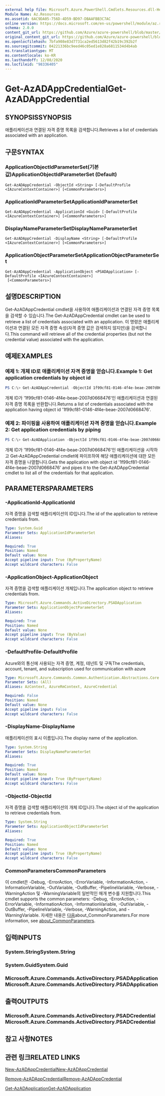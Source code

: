 ```yaml
---
external help file: Microsoft.Azure.PowerShell.Cmdlets.Resources.dll-Help.xml
Module Name: Az.Resources
ms.assetid: 6AC9DA05-756D-4D59-BD97-DBAAFBB3C7AC
online version: https://docs.microsoft.com/en-us/powershell/module/az.resources/get-azadappcredential
schema: 2.0.0
content_git_url: https://github.com/Azure/azure-powershell/blob/master/src/Resources/Resources/help/Get-AzADAppCredential.md
original_content_git_url: https://github.com/Azure/azure-powershell/blob/master/src/Resources/Resources/help/Get-AzADAppCredential.md
ms.openlocfilehash: 7bfa908e83d7731ca2ed5613d82f42b19c392b2f
ms.sourcegitcommit: 04221336bc9eed46c05ed1e828a6811534d4b4ab
ms.translationtype: MT
ms.contentlocale: ko-KR
ms.lasthandoff: 12/08/2020
ms.locfileid: "98336405"
---
```

# <span data-ttu-id="a61aa-101">Get-AzADAppCredential</span><span class="sxs-lookup"><span data-stu-id="a61aa-101">Get-AzADAppCredential</span></span>

## <span data-ttu-id="a61aa-102">SYNOPSIS</span><span class="sxs-lookup"><span data-stu-id="a61aa-102">SYNOPSIS</span></span>
<span data-ttu-id="a61aa-103">애플리케이션과 연결된 자격 증명 목록을 검색합니다.</span><span class="sxs-lookup"><span data-stu-id="a61aa-103">Retrieves a list of credentials associated with an application.</span></span>

## <span data-ttu-id="a61aa-104">구문</span><span class="sxs-lookup"><span data-stu-id="a61aa-104">SYNTAX</span></span>

### <span data-ttu-id="a61aa-105">ApplicationObjectIdParameterSet(기본값)</span><span class="sxs-lookup"><span data-stu-id="a61aa-105">ApplicationObjectIdParameterSet (Default)</span></span>
```
Get-AzADAppCredential -ObjectId <String> [-DefaultProfile <IAzureContextContainer>] [<CommonParameters>]
```

### <span data-ttu-id="a61aa-106">ApplicationIdParameterSet</span><span class="sxs-lookup"><span data-stu-id="a61aa-106">ApplicationIdParameterSet</span></span>
```
Get-AzADAppCredential -ApplicationId <Guid> [-DefaultProfile <IAzureContextContainer>] [<CommonParameters>]
```

### <span data-ttu-id="a61aa-107">DisplayNameParameterSet</span><span class="sxs-lookup"><span data-stu-id="a61aa-107">DisplayNameParameterSet</span></span>
```
Get-AzADAppCredential -DisplayName <String> [-DefaultProfile <IAzureContextContainer>] [<CommonParameters>]
```

### <span data-ttu-id="a61aa-108">ApplicationObjectParameterSet</span><span class="sxs-lookup"><span data-stu-id="a61aa-108">ApplicationObjectParameterSet</span></span>
```
Get-AzADAppCredential -ApplicationObject <PSADApplication> [-DefaultProfile <IAzureContextContainer>]
 [<CommonParameters>]
```

## <span data-ttu-id="a61aa-109">설명</span><span class="sxs-lookup"><span data-stu-id="a61aa-109">DESCRIPTION</span></span>
<span data-ttu-id="a61aa-110">Get-AzADAppCredential cmdlet을 사용하여 애플리케이션과 연결된 자격 증명 목록을 검색할 수 있습니다.</span><span class="sxs-lookup"><span data-stu-id="a61aa-110">The Get-AzADAppCredential cmdlet can be used to retrieve a list of credentials associated with an application.</span></span>
<span data-ttu-id="a61aa-111">이 명령은 애플리케이션과 연결된 모든 자격 증명 속성(자격 증명 값은 검색하지 않지만)을 검색합니다.</span><span class="sxs-lookup"><span data-stu-id="a61aa-111">This command will retrieve all of the credential properties (but not the credential value) associated with the application.</span></span>

## <span data-ttu-id="a61aa-112">예제</span><span class="sxs-lookup"><span data-stu-id="a61aa-112">EXAMPLES</span></span>

### <span data-ttu-id="a61aa-113">예제 1: 개체 ID로 애플리케이션 자격 증명을 얻습니다.</span><span class="sxs-lookup"><span data-stu-id="a61aa-113">Example 1: Get application credentials by object id</span></span>

```powershell
PS C:\> Get-AzADAppCredential -ObjectId 1f99cf81-0146-4f4e-beae-2007d0668476
```

<span data-ttu-id="a61aa-114">개체 ID가 '1f99cf81-0146-4f4e-beae-2007d0668476'인 애플리케이션과 연결된 자격 증명 목록을 반환합니다.</span><span class="sxs-lookup"><span data-stu-id="a61aa-114">Returns a list of credentials associated with the application having object id '1f99cf81-0146-4f4e-beae-2007d0668476'.</span></span>

### <span data-ttu-id="a61aa-115">예제 2: 파이핑을 사용하여 애플리케이션 자격 증명을 얻습니다.</span><span class="sxs-lookup"><span data-stu-id="a61aa-115">Example 2: Get application credentials by piping</span></span>

```powershell
PS C:\> Get-AzADApplication -ObjectId 1f99cf81-0146-4f4e-beae-2007d0668476 | Get-AzADAppCredential
```

<span data-ttu-id="a61aa-116">개체 ID가 '1f99cf81-0146-4f4e-beae-2007d0668476'인 애플리케이션을 시작하고 Get-AzADAppCredential cmdlet에 파이프하여 해당 애플리케이션에 대한 모든 자격 증명을 나열합니다.</span><span class="sxs-lookup"><span data-stu-id="a61aa-116">Gets the application with object id '1f99cf81-0146-4f4e-beae-2007d0668476' and pipes it to the Get-AzADAppCredential cmdlet to list all of the credentials for that application.</span></span>

## <span data-ttu-id="a61aa-117">PARAMETERS</span><span class="sxs-lookup"><span data-stu-id="a61aa-117">PARAMETERS</span></span>

### <span data-ttu-id="a61aa-118">-ApplicationId</span><span class="sxs-lookup"><span data-stu-id="a61aa-118">-ApplicationId</span></span>
<span data-ttu-id="a61aa-119">자격 증명을 검색할 애플리케이션의 ID입니다.</span><span class="sxs-lookup"><span data-stu-id="a61aa-119">The id of the application to retrieve credentials from.</span></span>

```yaml
Type: System.Guid
Parameter Sets: ApplicationIdParameterSet
Aliases:

Required: True
Position: Named
Default value: None
Accept pipeline input: True (ByPropertyName)
Accept wildcard characters: False
```

### <span data-ttu-id="a61aa-120">-ApplicationObject</span><span class="sxs-lookup"><span data-stu-id="a61aa-120">-ApplicationObject</span></span>
<span data-ttu-id="a61aa-121">자격 증명을 검색할 애플리케이션 개체입니다.</span><span class="sxs-lookup"><span data-stu-id="a61aa-121">The application object to retrieve credentials from.</span></span>

```yaml
Type: Microsoft.Azure.Commands.ActiveDirectory.PSADApplication
Parameter Sets: ApplicationObjectParameterSet
Aliases:

Required: True
Position: Named
Default value: None
Accept pipeline input: True (ByValue)
Accept wildcard characters: False
```

### <span data-ttu-id="a61aa-122">-DefaultProfile</span><span class="sxs-lookup"><span data-stu-id="a61aa-122">-DefaultProfile</span></span>
<span data-ttu-id="a61aa-123">Azure와의 통신에 사용되는 자격 증명, 계정, 테넌트 및 구독</span><span class="sxs-lookup"><span data-stu-id="a61aa-123">The credentials, account, tenant, and subscription used for communication with azure</span></span>

```yaml
Type: Microsoft.Azure.Commands.Common.Authentication.Abstractions.Core.IAzureContextContainer
Parameter Sets: (All)
Aliases: AzContext, AzureRmContext, AzureCredential

Required: False
Position: Named
Default value: None
Accept pipeline input: False
Accept wildcard characters: False
```

### <span data-ttu-id="a61aa-124">-DisplayName</span><span class="sxs-lookup"><span data-stu-id="a61aa-124">-DisplayName</span></span>
<span data-ttu-id="a61aa-125">애플리케이션의 표시 이름입니다.</span><span class="sxs-lookup"><span data-stu-id="a61aa-125">The display name of the application.</span></span>

```yaml
Type: System.String
Parameter Sets: DisplayNameParameterSet
Aliases:

Required: True
Position: Named
Default value: None
Accept pipeline input: True (ByPropertyName)
Accept wildcard characters: False
```

### <span data-ttu-id="a61aa-126">-ObjectId</span><span class="sxs-lookup"><span data-stu-id="a61aa-126">-ObjectId</span></span>
<span data-ttu-id="a61aa-127">자격 증명을 검색할 애플리케이션의 개체 ID입니다.</span><span class="sxs-lookup"><span data-stu-id="a61aa-127">The object id of the application to retrieve credentials from.</span></span>

```yaml
Type: System.String
Parameter Sets: ApplicationObjectIdParameterSet
Aliases:

Required: True
Position: Named
Default value: None
Accept pipeline input: True (ByPropertyName)
Accept wildcard characters: False
```

### <span data-ttu-id="a61aa-128">CommonParameters</span><span class="sxs-lookup"><span data-stu-id="a61aa-128">CommonParameters</span></span>
<span data-ttu-id="a61aa-129">이 cmdlet은 -Debug, -ErrorAction, -ErrorVariable, -InformationAction, -InformationVariable, -OutVariable, -OutBuffer, -PipelineVariable, -Verbose, -WarningAction 및 -WarningVariable의 일반적인 매개 변수를 지원합니다.</span><span class="sxs-lookup"><span data-stu-id="a61aa-129">This cmdlet supports the common parameters: -Debug, -ErrorAction, -ErrorVariable, -InformationAction, -InformationVariable, -OutVariable, -OutBuffer, -PipelineVariable, -Verbose, -WarningAction, and -WarningVariable.</span></span> <span data-ttu-id="a61aa-130">자세한 내용은 [다음](http://go.microsoft.com/fwlink/?LinkID=113216)about_CommonParameters.</span><span class="sxs-lookup"><span data-stu-id="a61aa-130">For more information, see [about_CommonParameters](http://go.microsoft.com/fwlink/?LinkID=113216).</span></span>

## <span data-ttu-id="a61aa-131">입력</span><span class="sxs-lookup"><span data-stu-id="a61aa-131">INPUTS</span></span>

### <span data-ttu-id="a61aa-132">System.String</span><span class="sxs-lookup"><span data-stu-id="a61aa-132">System.String</span></span>

### <span data-ttu-id="a61aa-133">System.Guid</span><span class="sxs-lookup"><span data-stu-id="a61aa-133">System.Guid</span></span>

### <span data-ttu-id="a61aa-134">Microsoft.Azure.Commands.ActiveDirectory.PSADApplication</span><span class="sxs-lookup"><span data-stu-id="a61aa-134">Microsoft.Azure.Commands.ActiveDirectory.PSADApplication</span></span>

## <span data-ttu-id="a61aa-135">출력</span><span class="sxs-lookup"><span data-stu-id="a61aa-135">OUTPUTS</span></span>

### <span data-ttu-id="a61aa-136">Microsoft.Azure.Commands.ActiveDirectory.PSADCredential</span><span class="sxs-lookup"><span data-stu-id="a61aa-136">Microsoft.Azure.Commands.ActiveDirectory.PSADCredential</span></span>

## <span data-ttu-id="a61aa-137">참고 사항</span><span class="sxs-lookup"><span data-stu-id="a61aa-137">NOTES</span></span>

## <span data-ttu-id="a61aa-138">관련 링크</span><span class="sxs-lookup"><span data-stu-id="a61aa-138">RELATED LINKS</span></span>

[<span data-ttu-id="a61aa-139">New-AzADAppCredential</span><span class="sxs-lookup"><span data-stu-id="a61aa-139">New-AzADAppCredential</span></span>](./New-AzADAppCredential.md)

[<span data-ttu-id="a61aa-140">Remove-AzADAppCredential</span><span class="sxs-lookup"><span data-stu-id="a61aa-140">Remove-AzADAppCredential</span></span>](./Remove-AzADAppCredential.md)

[<span data-ttu-id="a61aa-141">Get-AzADApplication</span><span class="sxs-lookup"><span data-stu-id="a61aa-141">Get-AzADApplication</span></span>](./Get-AzADApplication.md)

